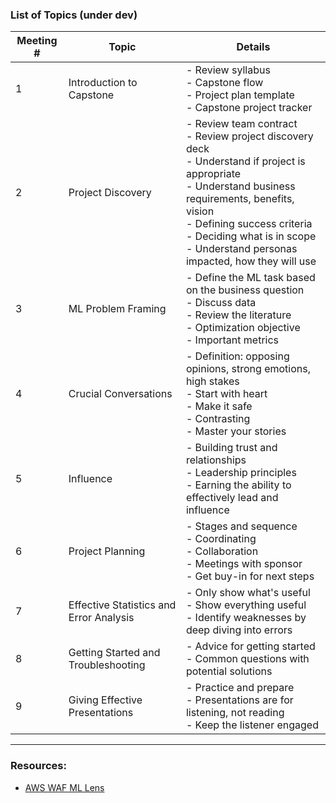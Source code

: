 ### List of Topics (under dev)

| Meeting #     | Topic      | Details |
| ----------- | ----------- | ----------- |
| 1 | Introduction to Capstone     | - Review syllabus <br> - Capstone flow <br> - Project plan template <br> - Capstone project tracker |
| 2 | Project Discovery | - Review team contract <br> - Review project discovery deck <br> - Understand if project is appropriate <br> - Understand business requirements, benefits, vision <br> - Defining success criteria <br> - Deciding what is in scope <br>  - Understand personas impacted, how they will use |
| 3 | ML Problem Framing | - Define the ML task based on the business question <br>  - Discuss data <br> - Review the literature <br> - Optimization objective <br> - Important metrics|
| 4 | Crucial Conversations     |  - Definition:  opposing opinions, strong emotions, high stakes  <br> - Start with heart <br> - Make it safe <br> - Contrasting <br> - Master your stories |
| 5 |  Influence | - Building trust and relationships <br> - Leadership principles <br> - Earning the ability to effectively lead and influence|
| 6 |  Project Planning |  - Stages and sequence <br> - Coordinating <br> - Collaboration <br> - Meetings with sponsor <br> - Get buy-in for next steps  |
| 7 |  Effective Statistics and Error Analysis  |  - Only show what's useful <br> - Show everything useful <br> - Identify weaknesses by deep diving into errors  |
| 8 | Getting Started and Troubleshooting | - Advice for getting started <br> - Common questions with potential solutions|
| 9 | Giving Effective Presentations | - Practice and prepare <br> - Presentations are for listening, not reading <br> - Keep the listener engaged |

---


### Resources:

- [AWS WAF ML Lens](https://docs.aws.amazon.com/pdfs/wellarchitected/latest/machine-learning-lens/wellarchitected-machine-learning-lens.pdf)
